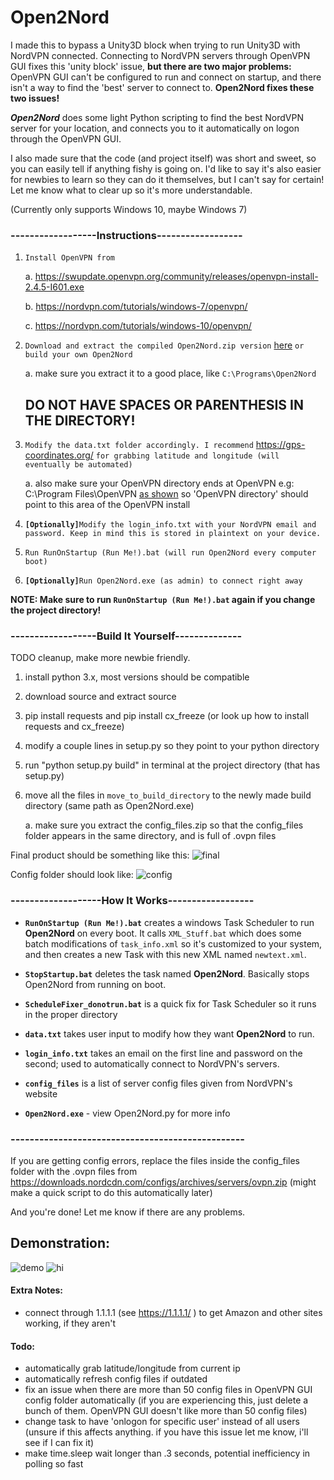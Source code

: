 # Open2Nord
I made this to bypass a Unity3D block when trying to run Unity3D with NordVPN connected. Connecting to NordVPN servers through OpenVPN GUI fixes this 'unity block' issue, **but there are two major problems:** OpenVPN GUI can't be configured to run and connect on startup, and there isn't a way to find the 'best' server to connect to.
**Open2Nord fixes these two issues!**

***Open2Nord*** does some light Python scripting to find the best NordVPN server for your location, and connects you to it automatically on logon through the OpenVPN GUI.

I also made sure that the code (and project itself) was short and sweet, so you can easily tell if anything fishy is going on. I'd like to say it's also easier for newbies to learn so they can do it themselves, but I can't say for certain! Let me know what to clear up so it's more understandable.

(Currently only supports Windows 10, maybe Windows 7)


### ------------------Instructions------------------
1. `Install OpenVPN from` 

      a. https://swupdate.openvpn.org/community/releases/openvpn-install-2.4.5-I601.exe  
  
      b. https://nordvpn.com/tutorials/windows-7/openvpn/
  
      c. https://nordvpn.com/tutorials/windows-10/openvpn/
      
2. `Download and extract the compiled Open2Nord.zip version` [here](https://github.com/Porocyonak/Open2Nord/releases) `or build your own Open2Nord`

      a. make sure you extract it to a good place, like `C:\Programs\Open2Nord` 
      ## **DO NOT HAVE SPACES OR PARENTHESIS IN THE DIRECTORY!**

3. `Modify the data.txt folder accordingly. I recommend` https://gps-coordinates.org/ `for grabbing latitude and longitude (will eventually be automated)`
      
      a. also make sure your OpenVPN directory ends at OpenVPN e.g: C:\Program Files\OpenVPN
      [as shown](https://i.imgur.com/mi04WHC.png)
      so 'OpenVPN directory' should point to this area of the OpenVPN install
4. **`[Optionally]`**`Modify the login_info.txt with your NordVPN email and password. Keep in mind this is stored in plaintext on your device.`
5. `Run RunOnStartup (Run Me!).bat (will run Open2Nord every computer boot)`
6. **`[Optionally]`**`Run Open2Nord.exe (as admin) to connect right away`

**NOTE: Make sure to run `RunOnStartup (Run Me!).bat` again if you change the project directory!**

### ------------------Build It Yourself--------------
TODO cleanup, make more newbie friendly. 
1. install python 3.x, most versions should be compatible
2. download source and extract source
3. pip install requests and pip install cx_freeze (or look up how to install requests and cx_freeze)
4. modify a couple lines in setup.py so they point to your python directory
5. run "python setup.py build" in terminal at the project directory (that has setup.py)
6. move all the files in `move_to_build_directory` to the newly made build directory (same path as Open2Nord.exe)
      
      a. make sure you extract the config_files.zip so that the config_files folder appears in the same directory, and is full of .ovpn files
      
Final product should be something like this: ![final](https://i.imgur.com/sBimI6u.jpg)

Config folder should look like: ![config](https://i.imgur.com/UZKaa5p.png)

### -------------------How It Works------------------
* **`RunOnStartup (Run Me!).bat`** creates a windows Task Scheduler to run **Open2Nord** on every boot. It calls `XML_Stuff.bat` which does some batch modifications of `task_info.xml` so it's customized to your system, and then creates a new Task with this new XML named `newtext.xml`.

* **`StopStartup.bat`** deletes the task named **Open2Nord**. Basically stops Open2Nord from running on boot.

* **`ScheduleFixer_donotrun.bat`** is a quick fix for Task Scheduler so it runs in the proper directory

* **`data.txt`** takes user input to modify how they want **Open2Nord** to run.

* **`login_info.txt`** takes an email on the first line and password on the second; used to automatically connect to NordVPN's servers.

* **`config_files`** is a list of server config files given from NordVPN's website

* **`Open2Nord.exe`** - view Open2Nord.py for more info
### -------------------------------------------------

If you are getting config errors, replace the files inside the config_files folder with the .ovpn files from https://downloads.nordcdn.com/configs/archives/servers/ovpn.zip (might make a quick script to do this automatically later)

And you're done! Let me know if there are any problems.

## Demonstration:
![demo](https://i.imgur.com/YafoZ3a.gif)
![hi](https://i.imgur.com/OpULrTR.png)

#### Extra Notes:
* connect through 1.1.1.1 (see https://1.1.1.1/ ) to get Amazon and other sites working, if they aren't

#### Todo:
* automatically grab latitude/longitude from current ip
* automatically refresh config files if outdated
* fix an issue when there are more than 50 config files in OpenVPN GUI config folder automatically (if you are experiencing this, just delete a bunch of them. OpenVPN GUI doesn't like more than 50 config files)
* change task to have 'onlogon for specific user' instead of all users (unsure if this affects anything. if you have this issue let me know, i'll see if I can fix it)
* make time.sleep wait longer than .3 seconds, potential inefficiency in polling so fast
